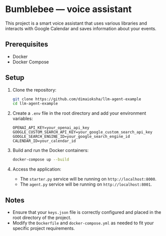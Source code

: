 # Bumblebee — voice assistant

This project is a smart voice assistant that uses various libraries and interacts with Google Calendar and saves information about your events.

## Prerequisites

- Docker
- Docker Compose

## Setup

1. Clone the repository:

   ```bash
   git clone https://github.com/dimaioksha/llm-agent-example
   cd llm-agent-example
   ```

2. Create a `.env` file in the root directory and add your environment variables:

   ```env
   OPENAI_API_KEY=your_openai_api_key
   GOOGLE_CUSTOM_SEARCH_API_KEY=your_google_custom_search_api_key
   GOOGLE_SEARCH_ENGINE_ID=your_google_search_engine_id
   CALENDAR_ID=your_calendar_id
   ```

3. Build and run the Docker containers:

   ```bash
   docker-compose up --build
   ```

4. Access the application:

   - The `starter.py` service will be running on `http://localhost:8000`.
   - The `agent.py` service will be running on `http://localhost:8001`.

## Notes

- Ensure that your `keys.json` file is correctly configured and placed in the root directory of the project.
- Modify the `Dockerfile` and `docker-compose.yml` as needed to fit your specific project requirements. 